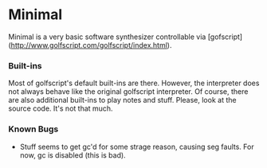 Minimal
=======

Minimal is a very basic software synthesizer controllable via [gofscript]
(http://www.golfscript.com/golfscript/index.html).

### Built-ins ###

Most of golfscript's default built-ins are there. However, the interpreter does
not always behave like the original golfscript interpreter.
Of course, there are also additional built-ins to play notes and stuff. Please,
look at the source code. It's not that much.

### Known Bugs ###

- Stuff seems to get gc'd for some strage reason, causing seg faults. For now,
  gc is disabled (this is bad).
